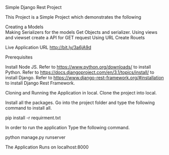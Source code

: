Simple Django Rest Project

This Project is a Simple Project which demonstrates the following


Creating a Models  
Making Serializers for the models 
Get Objects and serializer.
Using views and viewset create a API for GET request
Using URL Create Rouets

Live Application URL
http://bit.ly/3a6jA9d


Prerequisites

Install Node JS.
Refer to https://www.python.org/downloads/ to install Python.
Refer to https://docs.djangoproject.com/en/3.1/topics/install/ to install Django.
Refer to https://www.django-rest-framework.org/#installation to install Django Rest Framework.


Cloning and Running the Application in local.
Clone the project into local.

Install all the packages. 
Go into the project folder and type the following command to install all.

pip install -r requirment.txt

In order to run the application Type the following command.

python manage.py runserver


The Application Runs on localhost:8000
